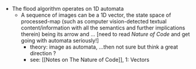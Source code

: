 - The flood algorithm operates on 1D automata
  - A sequence of images can be a 1D vector, the state space of processed-map (such as computer vision-detected textual content/information with all the semantics and further implications therein) being its arrow and ... [need to read _Nature of Code_ and get going with automata seriously!]
    - theory: image as automata, ...then not sure but think a great direction ?
    - see: [[Notes on The Nature of Code]], 1: Vectors